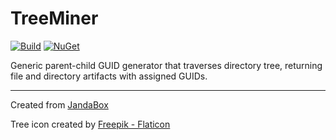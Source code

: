 # TreeMiner

[![Build](https://github.com/Jandini/TreeMiner/actions/workflows/build.yml/badge.svg)](https://github.com/Jandini/TreeMiner/actions/workflows/build.yml)
[![NuGet](https://github.com/Jandini/TreeMiner/actions/workflows/nuget.yml/badge.svg)](https://github.com/Jandini/TreeMiner/actions/workflows/nuget.yml)


Generic parent-child GUID generator that traverses directory tree, returning file and directory artifacts with assigned GUIDs.

---
Created from [JandaBox](https://github.com/Jandini/JandaBox)

Tree icon created by [Freepik - Flaticon](https://www.flaticon.com/free-icons/tree)
